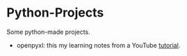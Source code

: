 # Python-Projects
Some python-made projects.
- openpyxl: this my learning notes from a YouTube [tutorial](https://www.youtube.com/watch?v=mYX9AaJF2lw).
